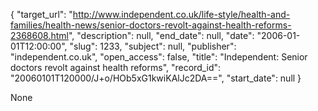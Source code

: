 {
  "target_url": "http://www.independent.co.uk/life-style/health-and-families/health-news/senior-doctors-revolt-against-health-reforms-2368608.html", 
  "description": null, 
  "end_date": null, 
  "date": "2006-01-01T12:00:00", 
  "slug": 1233, 
  "subject": null, 
  "publisher": "independent.co.uk", 
  "open_access": false, 
  "title": "Independent: Senior doctors revolt against health reforms", 
  "record_id": "20060101T120000/J+o/HOb5xG1kwiKAlJc2DA==", 
  "start_date": null
}

None